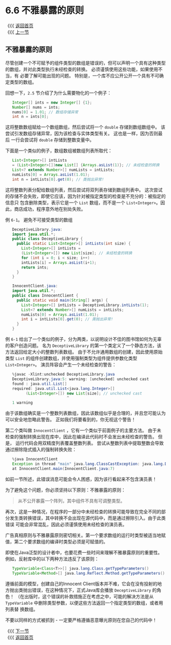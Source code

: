 # 6.6 不雅暴露的原则

《《《 [返回首页](../../)   
 《《《 [上一节](6.5-guang-gao-zhong-de-zhen-li-yuan-ze.md)

## 不雅暴露的原则

尽管创建一个不可赋予的组件类型的数组是错误的，但可以声明一个具有这种类型的数组，并对此类型执行未经检查的转换。 必须谨慎使用这些功能，如果使用不当，有 必要了解可能出现的问题。 特别是，一个库不应公开公开一个具有不可确定类型的数组。

回想一下，`2.5` 节介绍了为什么需要物化的一个例子：

```java
   Integer[] ints = new Integer[] {1};
   Number[] nums = ints;
   nums[0] = 1.01; // 数组存储异常
   int n = ints[0];
```

这将整数数组赋给一个数组数组，然后尝试将一个 `double` 存储到数组数组中。 该尝试引发数组存储异常，因为该检查与实体类型有关。 这也是一样，因为否则最后 一行会尝试将 `double` 存储到整数变量中。

下面是一个类似的例子，数组数组被数组列表所取代：

```java
   List<Integer>[] intLists
   = (List<Integer>[])new List[] {Arrays.asList(1)}; // 未经检查的转换
   List<? extends Number>[] numLists = intLists;
   numLists[0] = Arrays.asList(1.01);
   int n = intLists[0].get(0); // 类抛出异常!
```

这将整数列表分配给数组列表，然后尝试将双列表存储到数组列表中。 这次尝试的存储不会失败，即使它应该，因为针对被指定类型的检查是不充分的：被指定的信息只 包含删除类型，表示它是一个 `List` 数组，而不是一个 `List<Integer>`。因此，商店成功，程序意外地在别处失败。

例 `6-1`。 避免不可接受类型的数组

```java
   DeceptiveLibrary.java:
   import java.util.*;
   public class DeceptiveLibrary {
     public static List<Integer>[] intLists(int size) {
       List<Integer>[] intLists =
       (List<Integer>[]) new List[size]; // 未经检查的转换
       for (int i = 0; i < size; i++)
       intLists[i] = Arrays.asList(i+1);
       return ints;
     }
   }

   InnocentClient.java:
   import java.util.*;
   public class InnocentClient {
     public static void main(String[] args) {
       List<Integer>[] intLists = DeceptiveLibrary.intLists(1);
       List<? extends Number>[] numLists = intLists;
       numLists[0] = Arrays.asList(1.01);
       int i = intLists[0].get(0); // 类抛出异常!
     }
   }
```

例 `6-1` 给出了一个类似的例子，分为两类，以说明设计不佳的图书馆如何为无辜的客户创造问题。 名为 `DeceptiveLibrary` 的第一个类定义了一个静态方法，该 方法返回给定大小的整数列表数组。 由于不允许通用数组的创建，因此使用原始类型 `List` 的组件创建数组，并使用强制类型为组件提供参数化类型 `List<Integer>`。 演员阵容会产生一个未经检查的警告：

```java
   %javac -Xlint:unchecked DeceptiveLibrary.java
   DeceptiveLibrary.java:5: warning: [unchecked] unchecked cast
   found : java.util.List[]
   required: java.util.List<java.lang.Integer>[]
         (List<Integer>[]) new List[size]; // unchecked cast
                           ^
   1 warning
```

由于该数组确实是一个整数列表数组，因此该数组似乎是合理的，并且您可能认为可以安全地忽略此警告。 正如我们将要看到的，你无视这个警告！

第二个类叫做 `InnocentClient` ，它有一个类似于前面例子的主要方法。 由于未检查的强制转换出现在库中，因此在编译此代码时不会发出未经检查的警告。 但是， 运行代码会用双精度列表覆盖整数列表。 尝试从整数列表中提取整数会导致通过擦除隐式插入的强制转换失败：

```java
   %java InnocentClient
   Exception in thread "main" java.lang.ClassCastException: java.lang.Double
   at InnocentClient.main(InnocentClient.java:7)
```

如前一节所述，此错误消息可能会令人困惑，因为该行看起来不包含演员表！

为了避免这个问题，你必须坚持以下原则：不雅暴露的原则：

> 从不公开暴露一个阵列，其中组件不具有可调整类型。

再次，这是一种情况，在程序的一部分中未经检查的转换可能导致在完全不同的部分发生类转换错误，其中转换不会出现在源代码中，而是通过擦除引入。由于此类错误 可能会非常混乱，因此必须谨慎使用未经检查的演员表。

广告真相原则与不雅暴露原则密切相关。第一个要求数组的运行时类型被适当地赋值，第二个要求数组的编译时类型必须是可赋值的。

即使在Java泛型的设计者中，也要花费一些时间来理解不雅暴露原则的重要性。例如，反射库中的以下两种方法违反了该原则：

```java
   TypeVariable<Class<T>>[] java.lang.Class.getTypeParameters()
   TypeVariable<Method>[] java.lang.Reflect.Method.getTypeParameters()
```

遵循前面的模型，创建自己的Innocent Client版本并不难，它会在没有投射的地方抛出类抛出错误，在这种情况下，正式Java库会播放 `DeceptiveLibrary` 的角 色！ （在出版时，这个错误的补救措施正在考虑之中，可能的解决方法是从 `TypeVariable` 中删除类型参数，以便这些方法返回一个指定类型的数组，或者用列表替 换数组。

不要以同样的方式被抓到 - 一定要严格遵循恶意曝光原则在您自己的代码中！

《《《 [下一节](6.7-ru-he-ding-yi-arraylist.md)   
 《《《 [返回首页](../../)

